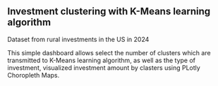 ## Investment clustering with K-Means learning algorithm

Dataset from rural investments in the US in 2024

This simple dashboard allows select the number of clusters which are transmitted to K-Means learning algorithm, as well as the type of investment, visualized investment amount by clasters using PLotly Choropleth Maps.

